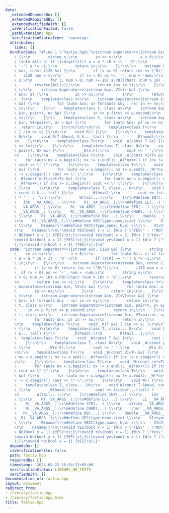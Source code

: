 ```yaml
---
data:
  _extendedDependsOn: []
  _extendedRequiredBy: []
  _extendedVerifiedWith: []
  _isVerificationFailed: false
  _pathExtension: hpp
  _verificationStatusIcon: ':warning:'
  attributes:
    links: []
  bundledCode: "#line 1 \"fastio.hpp\"\nistream &operator>>(istream &in, i128 &a)\
    \ {\r\n        string s;\r\n        in >> s;\r\n        a = 0;\r\n        for\
    \ (auto &it: s) if (isdigit(it)) a = a * 10 + it - '0';\r\n        if (s[0] ==\
    \ '-') a *= -1;\r\n        return in;\r\n    }\r\n\r\n    ostream &operator<<(ostream\
    \ &os, const i128 &v) {\r\n        if (v == 0) return (os << \"0\");\r\n     \
    \   i128 num = v;\r\n        if (v < 0) os << '-', num = -num;\r\n        string\
    \ s;\r\n        for (; num > 0; num /= 10) s.PB((char) (num % 10) + '0');\r\n\
    \        reverse(ALL(s));\r\n        return (os << s);\r\n    }\r\n\r\n    template<class\
    \ t>\r\n    istream &operator>>(istream &in, VI<t> &a) {\r\n        for (auto\
    \ &nx: a) {\r\n            in >> nx;\r\n        }\r\n        return in;\r\n  \
    \  }\r\n    template<class t>\r\n    istream &operator>>(istream &in, VI<VI<t>>\
    \ &a) {\r\n        for (auto &nx: a) for(auto &ny : nx) in >> ny;\r\n        return\
    \ in;\r\n    }\r\n    template<class t, class u>\r\n    istream &operator>>(istream\
    \ &in, pair<t, u> &p) {\r\n        in >> p.first >> p.second;\r\n        return\
    \ in;\r\n    }\r\n    template<class t, class u>\r\n    istream &operator>>(istream\
    \ &in, VI<pair<t, u> > &p) {\r\n        for (auto &nx: p) in >> nx;\r\n      \
    \  return in;\r\n    }\r\n\r\n\r\n\r\n    template<class T>\r\n    void _R(T &x)\
    \ { cin >> x; }\r\n\r\n    void R() {\r\n    }\r\n\r\n    template<class T, class...\
    \ U>\r\n    void R(T &head, U &... tail) {\r\n        _R(head);\r\n        R(tail...);\r\
    \n    }\r\n\r\n    template<class T>\r\n    void _W(const T &x) {\r\n        cout\
    \ << (x);\r\n    }\r\n\r\n    template<class T, class U>\r\n    void _W(const\
    \ pair<T, U> &x) {\r\n        _W(x.F);\r\n        cout << ' ';\r\n        _W(x.S);\r\
    \n    }\r\n\r\n    template<class T>\r\n    void _W(const VI<T> &x) {\r\n    \
    \    for (auto nx = x.begin(); nx != x.end(); _W(*nx++)) if (nx != x.cbegin())\
    \ cout << \" \";\r\n    }\r\n\r\n    template<class T>\r\n    void _W(const set<T>\
    \ &x) {\r\n        for (auto nx = x.begin(); nx != x.end(); _W(*nx++)) if (nx\
    \ != x.cbegin()) cout << \" \";\r\n    }\r\n\r\n    template<class T>\r\n    void\
    \ _W(const multiset<T> &x) {\r\n        for (auto nx = x.begin(); nx != x.end();\
    \ _W(*nx++)) if (nx != x.cbegin()) cout << \" \";\r\n    }\r\n\r\n    void W()\
    \ {\r\n    }\r\n\r\n    template<class T, class... U>\r\n    void W(const T &head,\
    \ const U &... tail) {\r\n        _W(head);\r\n        cout << (sizeof...(tail)\
    \ ? ' ' : '\\n');\r\n        W(tail...);\r\n    }\r\n#define INT(...) \\\r\n \
    \   int __VA_ARGS__; \\\r\n    R(__VA_ARGS__);\r\n#define LL(...) \\\r\n    LL\
    \ __VA_ARGS__; \\\r\n    R(__VA_ARGS__);\r\n#define STR(...) \\\r\n    string\
    \ __VA_ARGS__; \\\r\n    R(__VA_ARGS__);\r\n#define CHAR(...) \\\r\n    char __VA_ARGS__;\
    \ \\\r\n    R(__VA_ARGS__);\r\n#define DB(...) \\\r\n    double __VA_ARGS__; \\\
    \r\n    R(__VA_ARGS__);\r\n#define VEC(type,name,size) \\\r\n    VI<type> name(size);\
    \ \\\r\n    R(name)\r\n#define VECC(type,name, h,w) \\\r\n    VI<VI<type>> name(h,VI<type>(w));\\\
    \r\n    R(name)\r\n\r\nvoid YES(bool x = 1) {W(x ? \"YES\" : \"NO\");}\r\nvoid\
    \ NO(bool x = 1) {YES(!x);}\r\nvoid Yes(bool x = 1) {W(x ? \"Yes\" : \"No\");}\r\
    \nvoid No(bool x = 1) {YES(!x);}\r\nvoid yes(bool x = 1) {W(x ? \"yes\" : \"no\"\
    );}\r\nvoid no(bool x = 1) {YES(!x);}\n"
  code: "istream &operator>>(istream &in, i128 &a) {\r\n        string s;\r\n    \
    \    in >> s;\r\n        a = 0;\r\n        for (auto &it: s) if (isdigit(it))\
    \ a = a * 10 + it - '0';\r\n        if (s[0] == '-') a *= -1;\r\n        return\
    \ in;\r\n    }\r\n\r\n    ostream &operator<<(ostream &os, const i128 &v) {\r\n\
    \        if (v == 0) return (os << \"0\");\r\n        i128 num = v;\r\n      \
    \  if (v < 0) os << '-', num = -num;\r\n        string s;\r\n        for (; num\
    \ > 0; num /= 10) s.PB((char) (num % 10) + '0');\r\n        reverse(ALL(s));\r\
    \n        return (os << s);\r\n    }\r\n\r\n    template<class t>\r\n    istream\
    \ &operator>>(istream &in, VI<t> &a) {\r\n        for (auto &nx: a) {\r\n    \
    \        in >> nx;\r\n        }\r\n        return in;\r\n    }\r\n    template<class\
    \ t>\r\n    istream &operator>>(istream &in, VI<VI<t>> &a) {\r\n        for (auto\
    \ &nx: a) for(auto &ny : nx) in >> ny;\r\n        return in;\r\n    }\r\n    template<class\
    \ t, class u>\r\n    istream &operator>>(istream &in, pair<t, u> &p) {\r\n   \
    \     in >> p.first >> p.second;\r\n        return in;\r\n    }\r\n    template<class\
    \ t, class u>\r\n    istream &operator>>(istream &in, VI<pair<t, u> > &p) {\r\n\
    \        for (auto &nx: p) in >> nx;\r\n        return in;\r\n    }\r\n\r\n\r\n\
    \r\n    template<class T>\r\n    void _R(T &x) { cin >> x; }\r\n\r\n    void R()\
    \ {\r\n    }\r\n\r\n    template<class T, class... U>\r\n    void R(T &head, U\
    \ &... tail) {\r\n        _R(head);\r\n        R(tail...);\r\n    }\r\n\r\n  \
    \  template<class T>\r\n    void _W(const T &x) {\r\n        cout << (x);\r\n\
    \    }\r\n\r\n    template<class T, class U>\r\n    void _W(const pair<T, U> &x)\
    \ {\r\n        _W(x.F);\r\n        cout << ' ';\r\n        _W(x.S);\r\n    }\r\
    \n\r\n    template<class T>\r\n    void _W(const VI<T> &x) {\r\n        for (auto\
    \ nx = x.begin(); nx != x.end(); _W(*nx++)) if (nx != x.cbegin()) cout << \" \"\
    ;\r\n    }\r\n\r\n    template<class T>\r\n    void _W(const set<T> &x) {\r\n\
    \        for (auto nx = x.begin(); nx != x.end(); _W(*nx++)) if (nx != x.cbegin())\
    \ cout << \" \";\r\n    }\r\n\r\n    template<class T>\r\n    void _W(const multiset<T>\
    \ &x) {\r\n        for (auto nx = x.begin(); nx != x.end(); _W(*nx++)) if (nx\
    \ != x.cbegin()) cout << \" \";\r\n    }\r\n\r\n    void W() {\r\n    }\r\n\r\n\
    \    template<class T, class... U>\r\n    void W(const T &head, const U &... tail)\
    \ {\r\n        _W(head);\r\n        cout << (sizeof...(tail) ? ' ' : '\\n');\r\
    \n        W(tail...);\r\n    }\r\n#define INT(...) \\\r\n    int __VA_ARGS__;\
    \ \\\r\n    R(__VA_ARGS__);\r\n#define LL(...) \\\r\n    LL __VA_ARGS__; \\\r\n\
    \    R(__VA_ARGS__);\r\n#define STR(...) \\\r\n    string __VA_ARGS__; \\\r\n\
    \    R(__VA_ARGS__);\r\n#define CHAR(...) \\\r\n    char __VA_ARGS__; \\\r\n \
    \   R(__VA_ARGS__);\r\n#define DB(...) \\\r\n    double __VA_ARGS__; \\\r\n  \
    \  R(__VA_ARGS__);\r\n#define VEC(type,name,size) \\\r\n    VI<type> name(size);\
    \ \\\r\n    R(name)\r\n#define VECC(type,name, h,w) \\\r\n    VI<VI<type>> name(h,VI<type>(w));\\\
    \r\n    R(name)\r\n\r\nvoid YES(bool x = 1) {W(x ? \"YES\" : \"NO\");}\r\nvoid\
    \ NO(bool x = 1) {YES(!x);}\r\nvoid Yes(bool x = 1) {W(x ? \"Yes\" : \"No\");}\r\
    \nvoid No(bool x = 1) {YES(!x);}\r\nvoid yes(bool x = 1) {W(x ? \"yes\" : \"no\"\
    );}\r\nvoid no(bool x = 1) {YES(!x);}"
  dependsOn: []
  isVerificationFile: false
  path: fastio.hpp
  requiredBy: []
  timestamp: '2024-08-22 15:54:21+05:00'
  verificationStatus: LIBRARY_NO_TESTS
  verifiedWith: []
documentation_of: fastio.hpp
layout: document
redirect_from:
- /library/fastio.hpp
- /library/fastio.hpp.html
title: fastio.hpp
---
```

